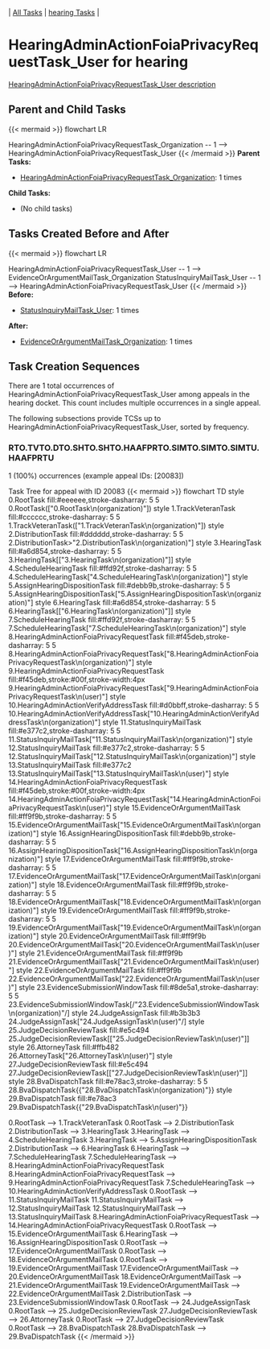---
---
<!-- DO NOT EDIT THIS FILE.  This file is autogenerated. -->
| [All Tasks](../alltasks.md) | [hearing Tasks](tasklist.md) |

# HearingAdminActionFoiaPrivacyRequestTask_User for hearing

[HearingAdminActionFoiaPrivacyRequestTask_User description](../task_descr/HearingAdminActionFoiaPrivacyRequestTask_User.md)

## Parent and Child Tasks

{{< mermaid >}}
flowchart LR

HearingAdminActionFoiaPrivacyRequestTask_Organization -- 1 --> HearingAdminActionFoiaPrivacyRequestTask_User
{{< /mermaid >}}
**Parent Tasks:**

   * [HearingAdminActionFoiaPrivacyRequestTask_Organization](HearingAdminActionFoiaPrivacyRequestTask_Organization.md): 1 times

**Child Tasks:**

   * (No child tasks)

## Tasks Created Before and After

{{< mermaid >}}
flowchart LR

HearingAdminActionFoiaPrivacyRequestTask_User -- 1 --> EvidenceOrArgumentMailTask_Organization
StatusInquiryMailTask_User -- 1 --> HearingAdminActionFoiaPrivacyRequestTask_User
{{< /mermaid >}}
**Before:**

   * [StatusInquiryMailTask_User](StatusInquiryMailTask_User.md): 1 times

**After:**

   * [EvidenceOrArgumentMailTask_Organization](EvidenceOrArgumentMailTask_Organization.md): 1 times

## Task Creation Sequences

There are 1 total occurrences of HearingAdminActionFoiaPrivacyRequestTask_User among appeals in the hearing docket.  This count includes multiple occurrences in a single appeal.

The following subsections provide TCSs up to HearingAdminActionFoiaPrivacyRequestTask_User, sorted by frequency.

### RTO.TVTO.DTO.SHTO.SHTO.HAAFPRTO.SIMTO.SIMTO.SIMTU.HAAFPRTU

1 (100%) occurrences (example appeal IDs: [20083])

Task Tree for appeal with ID 20083
{{< mermaid >}}
flowchart TD
style 0.RootTask fill:#eeeeee,stroke-dasharray: 5 5
  0.RootTask(["0.RootTask\n(organization)"])
style 1.TrackVeteranTask fill:#cccccc,stroke-dasharray: 5 5
  1.TrackVeteranTask(["1.TrackVeteranTask\n(organization)"])
style 2.DistributionTask fill:#dddddd,stroke-dasharray: 5 5
  2.DistributionTask>"2.DistributionTask\n(organization)"]
style 3.HearingTask fill:#a6d854,stroke-dasharray: 5 5
  3.HearingTask[["3.HearingTask\n(organization)"]]
style 4.ScheduleHearingTask fill:#ffd92f,stroke-dasharray: 5 5
  4.ScheduleHearingTask["4.ScheduleHearingTask\n(organization)"]
style 5.AssignHearingDispositionTask fill:#debb9b,stroke-dasharray: 5 5
  5.AssignHearingDispositionTask["5.AssignHearingDispositionTask\n(organization)"]
style 6.HearingTask fill:#a6d854,stroke-dasharray: 5 5
  6.HearingTask[["6.HearingTask\n(organization)"]]
style 7.ScheduleHearingTask fill:#ffd92f,stroke-dasharray: 5 5
  7.ScheduleHearingTask["7.ScheduleHearingTask\n(organization)"]
style 8.HearingAdminActionFoiaPrivacyRequestTask fill:#f45deb,stroke-dasharray: 5 5
  8.HearingAdminActionFoiaPrivacyRequestTask["8.HearingAdminActionFoiaPrivacyRequestTask\n(organization)"]
style 9.HearingAdminActionFoiaPrivacyRequestTask fill:#f45deb,stroke:#00f,stroke-width:4px
  9.HearingAdminActionFoiaPrivacyRequestTask["9.HearingAdminActionFoiaPrivacyRequestTask\n(user)"]
style 10.HearingAdminActionVerifyAddressTask fill:#d0bbff,stroke-dasharray: 5 5
  10.HearingAdminActionVerifyAddressTask["10.HearingAdminActionVerifyAddressTask\n(organization)"]
style 11.StatusInquiryMailTask fill:#e377c2,stroke-dasharray: 5 5
  11.StatusInquiryMailTask["11.StatusInquiryMailTask\n(organization)"]
style 12.StatusInquiryMailTask fill:#e377c2,stroke-dasharray: 5 5
  12.StatusInquiryMailTask["12.StatusInquiryMailTask\n(organization)"]
style 13.StatusInquiryMailTask fill:#e377c2
  13.StatusInquiryMailTask["13.StatusInquiryMailTask\n(user)"]
style 14.HearingAdminActionFoiaPrivacyRequestTask fill:#f45deb,stroke:#00f,stroke-width:4px
  14.HearingAdminActionFoiaPrivacyRequestTask["14.HearingAdminActionFoiaPrivacyRequestTask\n(user)"]
style 15.EvidenceOrArgumentMailTask fill:#ff9f9b,stroke-dasharray: 5 5
  15.EvidenceOrArgumentMailTask["15.EvidenceOrArgumentMailTask\n(organization)"]
style 16.AssignHearingDispositionTask fill:#debb9b,stroke-dasharray: 5 5
  16.AssignHearingDispositionTask["16.AssignHearingDispositionTask\n(organization)"]
style 17.EvidenceOrArgumentMailTask fill:#ff9f9b,stroke-dasharray: 5 5
  17.EvidenceOrArgumentMailTask["17.EvidenceOrArgumentMailTask\n(organization)"]
style 18.EvidenceOrArgumentMailTask fill:#ff9f9b,stroke-dasharray: 5 5
  18.EvidenceOrArgumentMailTask["18.EvidenceOrArgumentMailTask\n(organization)"]
style 19.EvidenceOrArgumentMailTask fill:#ff9f9b,stroke-dasharray: 5 5
  19.EvidenceOrArgumentMailTask["19.EvidenceOrArgumentMailTask\n(organization)"]
style 20.EvidenceOrArgumentMailTask fill:#ff9f9b
  20.EvidenceOrArgumentMailTask["20.EvidenceOrArgumentMailTask\n(user)"]
style 21.EvidenceOrArgumentMailTask fill:#ff9f9b
  21.EvidenceOrArgumentMailTask["21.EvidenceOrArgumentMailTask\n(user)"]
style 22.EvidenceOrArgumentMailTask fill:#ff9f9b
  22.EvidenceOrArgumentMailTask["22.EvidenceOrArgumentMailTask\n(user)"]
style 23.EvidenceSubmissionWindowTask fill:#8de5a1,stroke-dasharray: 5 5
  23.EvidenceSubmissionWindowTask[/"23.EvidenceSubmissionWindowTask\n(organization)"/]
style 24.JudgeAssignTask fill:#b3b3b3
  24.JudgeAssignTask[\"24.JudgeAssignTask\n(user)"/]
style 25.JudgeDecisionReviewTask fill:#e5c494
  25.JudgeDecisionReviewTask[["25.JudgeDecisionReviewTask\n(user)"]]
style 26.AttorneyTask fill:#ffb482
  26.AttorneyTask["26.AttorneyTask\n(user)"]
style 27.JudgeDecisionReviewTask fill:#e5c494
  27.JudgeDecisionReviewTask[["27.JudgeDecisionReviewTask\n(user)"]]
style 28.BvaDispatchTask fill:#e78ac3,stroke-dasharray: 5 5
  28.BvaDispatchTask{{"28.BvaDispatchTask\n(organization)"}}
style 29.BvaDispatchTask fill:#e78ac3
  29.BvaDispatchTask{{"29.BvaDispatchTask\n(user)"}}

0.RootTask --> 1.TrackVeteranTask
0.RootTask --> 2.DistributionTask
2.DistributionTask --> 3.HearingTask
3.HearingTask --> 4.ScheduleHearingTask
3.HearingTask --> 5.AssignHearingDispositionTask
2.DistributionTask --> 6.HearingTask
6.HearingTask --> 7.ScheduleHearingTask
7.ScheduleHearingTask --> 8.HearingAdminActionFoiaPrivacyRequestTask
8.HearingAdminActionFoiaPrivacyRequestTask --> 9.HearingAdminActionFoiaPrivacyRequestTask
7.ScheduleHearingTask --> 10.HearingAdminActionVerifyAddressTask
0.RootTask --> 11.StatusInquiryMailTask
11.StatusInquiryMailTask --> 12.StatusInquiryMailTask
12.StatusInquiryMailTask --> 13.StatusInquiryMailTask
8.HearingAdminActionFoiaPrivacyRequestTask --> 14.HearingAdminActionFoiaPrivacyRequestTask
0.RootTask --> 15.EvidenceOrArgumentMailTask
6.HearingTask --> 16.AssignHearingDispositionTask
0.RootTask --> 17.EvidenceOrArgumentMailTask
0.RootTask --> 18.EvidenceOrArgumentMailTask
0.RootTask --> 19.EvidenceOrArgumentMailTask
17.EvidenceOrArgumentMailTask --> 20.EvidenceOrArgumentMailTask
18.EvidenceOrArgumentMailTask --> 21.EvidenceOrArgumentMailTask
19.EvidenceOrArgumentMailTask --> 22.EvidenceOrArgumentMailTask
2.DistributionTask --> 23.EvidenceSubmissionWindowTask
0.RootTask --> 24.JudgeAssignTask
0.RootTask --> 25.JudgeDecisionReviewTask
27.JudgeDecisionReviewTask --> 26.AttorneyTask
0.RootTask --> 27.JudgeDecisionReviewTask
0.RootTask --> 28.BvaDispatchTask
28.BvaDispatchTask --> 29.BvaDispatchTask
{{< /mermaid >}}


